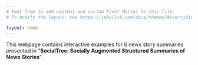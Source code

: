 ```yaml
---
# Feel free to add content and custom Front Matter to this file.
# To modify the layout, see https://jekyllrb.com/docs/themes/#overriding-theme-defaults

layout: home
---
```


This webpage contains interactive examples for 6 news story summaries presented in "<b>SocialTree: Socially Augmented Structured Summaries of News Stories</b>".
